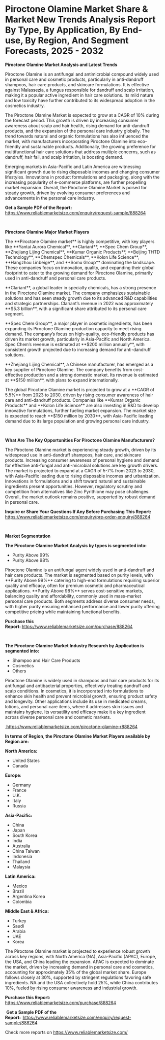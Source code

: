 <p><h1>Piroctone Olamine Market Share & Market New Trends Analysis Report By Type, By Application, By End-use, By Region, And Segment Forecasts, 2025 - 2032</h1></p><p><strong>Piroctone Olamine Market Analysis and Latest Trends</strong></p>
<p><p>Piroctone Olamine is an antifungal and antimicrobial compound widely used in personal care and cosmetic products, particularly in anti-dandruff shampoos, hair care products, and skincare formulations. It is effective against Malassezia, a fungus responsible for dandruff and scalp irritation, making it a popular active ingredient in hair care solutions. Its mild nature and low toxicity have further contributed to its widespread adoption in the cosmetics industry.</p><p>The Piroctone Olamine Market is expected to grow at a CAGR of 10% during the forecast period. This growth is driven by increasing consumer awareness about scalp and hair health, rising demand for anti-dandruff products, and the expansion of the personal care industry globally. The trend towards natural and organic formulations has also influenced the market, with manufacturers incorporating Piroctone Olamine into eco-friendly and sustainable products. Additionally, the growing preference for multifunctional hair care solutions that address multiple concerns, such as dandruff, hair fall, and scalp irritation, is boosting demand.</p><p>Emerging markets in Asia-Pacific and Latin America are witnessing significant growth due to rising disposable incomes and changing consumer lifestyles. Innovations in product formulations and packaging, along with the increasing popularity of e-commerce platforms, are further propelling market expansion. Overall, the Piroctone Olamine Market is poised for steady growth, driven by evolving consumer preferences and advancements in the personal care industry.</p></p>
<p><strong>Get a Sample PDF of the Report:&nbsp;</strong> <a href="https://www.reliablemarketsize.com/enquiry/request-sample/888264?utm_campaign=1766&utm_medium=2&utm_source=Github&utm_content=ia&utm_term=26012025&utm_id=piroctone-olamine">https://www.reliablemarketsize.com/enquiry/request-sample/888264</a></p>
<p>&nbsp;</p>
<p><strong>Piroctone Olamine Major Market Players</strong></p>
<p><p>The **Piroctone Olamine market** is highly competitive, with key players like **Yantai Aurora Chemical**, **Clariant**, **Spec Chem Group**, **Zhejiang Lijing Chemical**, **Kumar Organic Products**, **Beijing THTD Technology**, **Chemspec Chemicals**, **Kolon Life Science**, **Hangzhou Linbeige**, and **Somu Group** dominating the landscape. These companies focus on innovation, quality, and expanding their global footprint to cater to the growing demand for Piroctone Olamine, primarily used in anti-dandruff and personal care products.</p><p>**Clariant**, a global leader in specialty chemicals, has a strong presence in the Piroctone Olamine market. The company emphasizes sustainable solutions and has seen steady growth due to its advanced R&D capabilities and strategic partnerships. Clariant’s revenue in 2022 was approximately **$5.3 billion**, with a significant share attributed to its personal care segment.</p><p>**Spec Chem Group**, a major player in cosmetic ingredients, has been expanding its Piroctone Olamine production capacity to meet rising demand. The company’s focus on high-quality, eco-friendly products has driven its market growth, particularly in Asia-Pacific and North America. Spec Chem’s revenue is estimated at **$200 million annually**, with consistent growth projected due to increasing demand for anti-dandruff solutions.</p><p>**Zhejiang Lijing Chemical**, a Chinese manufacturer, has emerged as a key supplier of Piroctone Olamine. The company benefits from cost-effective production and a strong domestic market. Its revenue is estimated at **$150 million**, with plans to expand internationally.</p><p>The global Piroctone Olamine market is projected to grow at a **CAGR of 5.5%** from 2023 to 2030, driven by rising consumer awareness of hair care and anti-dandruff products. Companies like **Kumar Organic Products** and **Kolon Life Science** are also investing in R&D to develop innovative formulations, further fueling market expansion. The market size is expected to reach **$150 million by 2030**, with Asia-Pacific leading demand due to its large population and growing personal care industry.</p></p>
<p>&nbsp;</p>
<p><strong>What Are The Key Opportunities For Piroctone Olamine Manufacturers?</strong></p>
<p><p>The Piroctone Olamine market is experiencing steady growth, driven by its widespread use in anti-dandruff shampoos, hair care, and skincare products. Increasing consumer awareness of personal hygiene and demand for effective anti-fungal and anti-microbial solutions are key growth drivers. The market is projected to expand at a CAGR of 5-7% from 2023 to 2030, with Asia-Pacific leading due to rising disposable incomes and urbanization. Innovations in formulations and a shift toward natural and sustainable ingredients present opportunities. However, regulatory scrutiny and competition from alternatives like Zinc Pyrithione may pose challenges. Overall, the market outlook remains positive, supported by robust demand in personal care.</p></p>
<p><strong>Inquire or Share Your Questions If Any Before Purchasing This Report:</strong> <a href="https://www.reliablemarketsize.com/enquiry/pre-order-enquiry/888264?utm_campaign=1766&utm_medium=2&utm_source=Github&utm_content=ia&utm_term=26012025&utm_id=piroctone-olamine">https://www.reliablemarketsize.com/enquiry/pre-order-enquiry/888264</a></p>
<p>&nbsp;</p>
<p><strong>Market Segmentation</strong></p>
<p><strong>The Piroctone Olamine Market Analysis by types is segmented into:</strong></p>
<p><ul><li>Purity Above 99%</li><li>Purity Above 98%</li></ul></p>
<p><p>Piroctone Olamine is an antifungal agent widely used in anti-dandruff and hair care products. The market is segmented based on purity levels, with **Purity Above 99%** catering to high-end formulations requiring superior quality and efficacy, often for premium cosmetic and pharmaceutical applications. **Purity Above 98%** serves cost-sensitive markets, balancing quality and affordability, commonly used in mass-market personal care products. Both segments address diverse consumer needs, with higher purity ensuring enhanced performance and lower purity offering competitive pricing while maintaining functional benefits.</p></p>
<p><strong>Purchase this Report:&nbsp;</strong><a href="https://www.reliablemarketsize.com/purchase/888264?utm_campaign=1766&utm_medium=2&utm_source=Github&utm_content=ia&utm_term=26012025&utm_id=piroctone-olamine">https://www.reliablemarketsize.com/purchase/888264</a></p>
<p>&nbsp;</p>
<p><strong>The Piroctone Olamine Market Industry Research by Application is segmented into:</strong></p>
<p><ul><li>Shampoo and Hair Care Products</li><li>Cosmetics</li><li>Others</li></ul></p>
<p><p>Piroctone Olamine is widely used in shampoos and hair care products for its antifungal and antibacterial properties, effectively treating dandruff and scalp conditions. In cosmetics, it is incorporated into formulations to enhance skin health and prevent microbial growth, ensuring product safety and longevity. Other applications include its use in medicated creams, lotions, and personal care items, where it addresses skin issues and maintains hygiene. Its versatility and efficacy make it a key ingredient across diverse personal care and cosmetic markets.</p></p>
<p><a href="https://www.reliablemarketsize.com/piroctone-olamine-r888264?utm_campaign=1766&utm_medium=2&utm_source=Github&utm_content=ia&utm_term=26012025&utm_id=piroctone-olamine">&nbsp;https://www.reliablemarketsize.com/piroctone-olamine-r888264</a></p>
<p><strong>In terms of Region, the Piroctone Olamine Market Players available by Region are:</strong></p>
<p>
    <p> <strong> North America: </strong>
        <ul>
            <li>United States</li>
            <li>Canada</li>
        </ul>
        </p> 
    <p> <strong> Europe: </strong>
        <ul>
            <li>Germany</li>
            <li>France</li>
            <li>U.K.</li>
            <li>Italy</li>
            <li>Russia</li>
        </ul>
        </p> 
    <p> <strong> Asia-Pacific: </strong>
        <ul>
            <li>China</li>
            <li>Japan</li>
            <li>South Korea</li>
            <li>India</li>
            <li>Australia</li>
            <li>China Taiwan</li>
            <li>Indonesia</li>
            <li>Thailand</li>
            <li>Malaysia</li>
        </ul>
        </p> 
    <p> <strong> Latin America: </strong>
        <ul>
            <li>Mexico</li>
            <li>Brazil</li>
            <li>Argentina Korea</li>
            <li>Colombia</li>
        </ul>
        </p> 
    <p> <strong> Middle East & Africa: </strong>
        <ul>
            <li>Turkey</li>
            <li>Saudi</li>
            <li>Arabia</li>
            <li>UAE</li>
            <li>Korea</li>
        </ul>
    </p>
    </p>
<p><p>The Piroctone Olamine market is projected to experience robust growth across key regions, with North America (NA), Asia-Pacific (APAC), Europe, the USA, and China leading the expansion. APAC is expected to dominate the market, driven by increasing demand in personal care and cosmetics, accounting for approximately 35% of the global market share. Europe follows closely at 30%, supported by stringent regulations favoring safe ingredients. NA and the USA collectively hold 25%, while China contributes 10%, fueled by rising consumer awareness and industrial growth.</p></p>
<p><strong>Purchase this Report: </strong><a href="https://www.reliablemarketsize.com/purchase/888264?utm_campaign=1766&utm_medium=2&utm_source=Github&utm_content=ia&utm_term=26012025&utm_id=piroctone-olamine">https://www.reliablemarketsize.com/purchase/888264</a></p>
<p>&nbsp;<strong>Get a Sample PDF of the Report:&nbsp;&nbsp;</strong><a href="https://www.reliablemarketsize.com/enquiry/request-sample/888264?utm_campaign=1766&utm_medium=2&utm_source=Github&utm_content=ia&utm_term=26012025&utm_id=piroctone-olamine">https://www.reliablemarketsize.com/enquiry/request-sample/888264</a></p>
<p><strong></strong></p>
<p>Check more reports on <a href="https://www.reliablemarketsize.com/?utm_campaign=1766&utm_medium=2&utm_source=Github&utm_content=ia&utm_term=26012025&utm_id=piroctone-olamine">https://www.reliablemarketsize.com/</a></p>